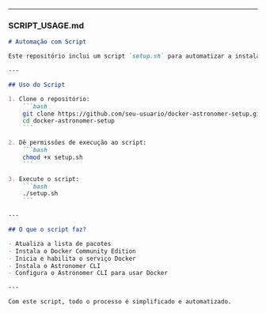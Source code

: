 
---

### **SCRIPT_USAGE.md**
```markdown
# Automação com Script

Este repositório inclui um script `setup.sh` para automatizar a instalação do Docker e do Astronomer CLI no Ubuntu.

---

## Uso do Script

1. Clone o repositório:
    ```bash
    git clone https://github.com/seu-usuario/docker-astronomer-setup.git
    cd docker-astronomer-setup
    ```

2. Dê permissões de execução ao script:
    ```bash
    chmod +x setup.sh
    ```

3. Execute o script:
    ```bash
    ./setup.sh
    ```

---

## O que o script faz?

- Atualiza a lista de pacotes
- Instala o Docker Community Edition
- Inicia e habilita o serviço Docker
- Instala o Astronomer CLI
- Configura o Astronomer CLI para usar Docker

---

Com este script, todo o processo é simplificado e automatizado.
